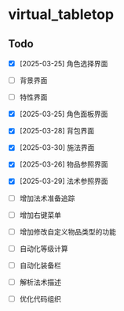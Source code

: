 # virtual_tabletop

## Todo

- [x] [2025-03-25] 角色选择界面
- [ ] 背景界面
- [ ] 特性界面
- [x] [2025-03-25] 角色面板界面
- [x] [2025-03-28] 背包界面
- [x] [2025-03-30] 施法界面
- [x] [2025-03-26] 物品参照界面
- [x] [2025-03-29] 法术参照界面

- [ ] 增加法术准备追踪
- [ ] 增加右键菜单
- [ ] 增加修改自定义物品类型的功能
- [ ] 自动化等级计算
- [ ] 自动化装备栏
- [ ] 解析法术描述

- [ ] 优化代码组织